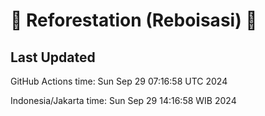 
# 🌳 Reforestation (Reboisasi) 🌲

## Last Updated

GitHub Actions time: Sun Sep 29 07:16:58 UTC 2024

Indonesia/Jakarta time: Sun Sep 29 14:16:58 WIB 2024
